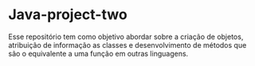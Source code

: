 # Java-project-two
Esse repositório tem como objetivo abordar sobre a criação de objetos, atribuição de informação as classes e desenvolvimento de métodos que são o equivalente a uma função em outras linguagens.

